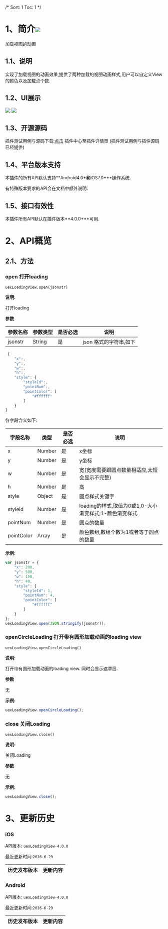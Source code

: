 /*
Sort: 1
Toc: 1
*/

# 1、简介[![](http://appcan-download.oss-cn-beijing.aliyuncs.com/%E5%85%AC%E6%B5%8B%2Fgf.png)]()<ignore>
加载视图的动画
## 1.1、说明<ignore>
实现了加载视图的动画效果,提供了两种加载的视图动画样式,用户可以自定义View的颜色以及加载点个数.
## 1.2、UI展示<ignore>
 ![](/docImg/975/loading.png)  ![](/docImg/975/loading1&#40;1&#41;.png)
## 1.3、开源源码<ignore>
插件测试用例与源码下载:[点击](http://plugin.appcan.cn/details.html?id=453_index) 插件中心至插件详情页 (插件测试用例与插件源码已经提供)
## 1.4、平台版本支持<ignore>

本插件的所有API默认支持**Android4.0+**和**iOS7.0+**操作系统.

有特殊版本要求的API会在文档中额外说明.

## 1.5、接口有效性<ignore>

本插件所有API默认在插件版本**4.0.0+**可用.
# 2、API概览<ignore>

## 2.1、方法<ignore>

###  open 打开loading

`uexLoadingView.open(jsonstr)`

**说明:**

打开loading

**参数**

| 参数名称    | 参数类型   | 是否必选 | 说明             |
| ------- | ------ | ---- | -------------- |
| jsonstr | String | 是    | json 格式的字符串,如下 |

```javascript
 {  
    "x":,
    "y":,
    "w":,
    "h":,
    "style": {
        "styleId":,
        "pointNum":,
        "pointColor": [
            "#ffffff"
        ]
    }
}
```

各字段含义如下:

| 字段名称       | 类型     | 是否必选 | 说明                                   |
| ---------- | ------ | ---- | ------------------------------------ |
| x          | Number | 是    | x坐标                                  |
| y          | Number | 是    | y坐标                                  |
| w          | Number | 是    | 宽(宽度需要跟圆点数量相适应,太短会显示不完整)             |
| h          | Number | 是    | 高                                    |
| style      | Object | 是    | 圆点样式关键字                              |
| styleId    | Number | 是    | loading的样式,取值为0或1,0-大小渐变样式;1-颜色渐变样式. |
| pointNum   | Number | 是    | 圆点的数量                                |
| pointColor | Array  | 是    | 颜色数组,数组个数为1或者等于圆点的数量                 |

**示例:**

```javascript
var jsonstr = {
    "x": 200, 
    "y": 500, 
    "w": 150, 
    "h": 40, 
    "style": {
        "styleId": 1, 
        "pointNum": 4, 
        "pointColor": [
            "#ffffff"
        ]
    }
};
uexLoadingView.open(JSON.stringify(jsonstr));
```

###  openCircleLoading 打开带有圆形加载动画的loading view

`uexLoadingView.openCircleLoading()`

**说明:**

打开带有圆形加载动画的loading view. 同时会显示遮罩层.

**参数**

无


**示例:**

```javascript
uexLoadingView.openCircleLoading();
```

###  close 关闭Loading

`uexLoadingView.close()`

**说明:**

关闭Loading

**参数**

无

**示例:**

```javascript
uexLoadingView.close();
```

# 3、更新历史<ignore>

### iOS<ignore>

API版本: `uexLoadingView-4.0.0`

最近更新时间:`2016-6-29`

| 历史发布版本 | 更新内容                               |
| ------ | ---------------------------------- |

### Android<ignore>

API版本: `uexLoadingView-4.0.0`

最近更新时间:`2016-6-29`

| 历史发布版本 | 更新内容                       |
| ------ | -------------------------- |
